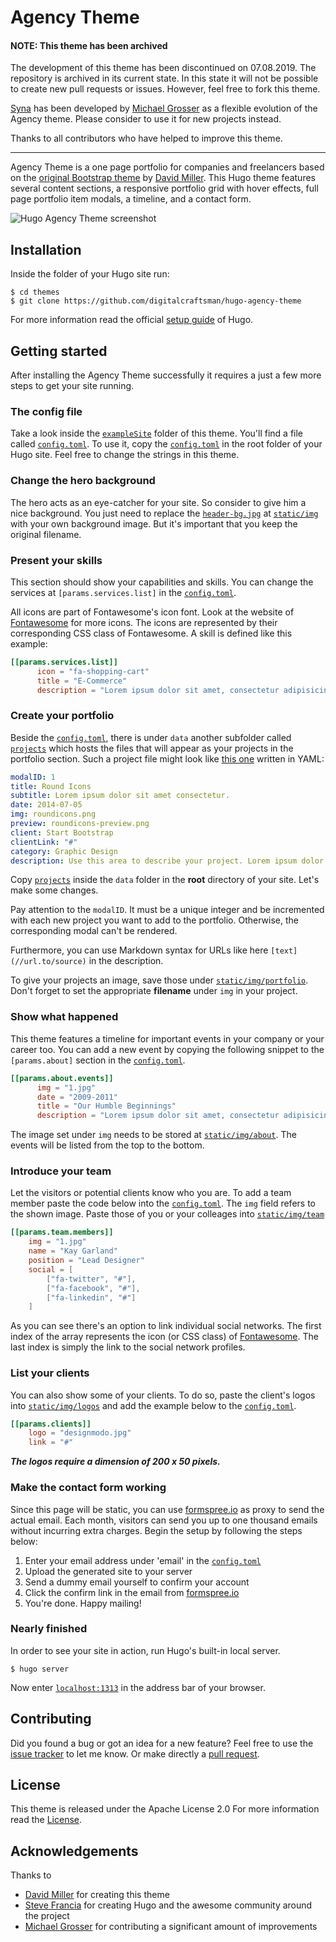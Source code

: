 # Agency Theme 

#### NOTE: This theme has been archived

The development of this theme has been discontinued on 07.08.2019. The repository is archived in its current state. In this state it will not be possible to create new pull requests or issues. However, feel free to fork this theme.

[Syna](https://syna.okkur.org) has been developed by [Michael Grosser](https://github.com/stp-ip) as a flexible evolution of the Agency theme. Please consider to use it for new projects instead.

Thanks to all contributors who have helped to improve this theme.

---

Agency Theme is a one page portfolio for companies and freelancers based on the [original Bootstrap theme](//github.com/IronSummitMedia/startbootstrap-agency) by [David Miller](//github.com/davidtmiller). This Hugo theme features several content sections, a responsive portfolio grid with hover effects, full page portfolio item modals, a timeline, and a contact form.



![Hugo Agency Theme screenshot](https://raw.githubusercontent.com/digitalcraftsman/hugo-agency-theme/master/images/screenshot.png)


## Installation

Inside the folder of your Hugo site run:

    $ cd themes
    $ git clone https://github.com/digitalcraftsman/hugo-agency-theme

For more information read the official [setup guide](//gohugo.io/overview/installing/) of Hugo.


## Getting started

After installing the Agency Theme successfully it requires a just a few more steps to get your site running.


### The config file

Take a look inside the [`exampleSite`](//github.com/digitalcraftsman/hugo-agency-theme/tree/master/exampleSite) folder of this theme. You'll find a file called [`config.toml`](//github.com/digitalcraftsman/hugo-agency-theme/blob/master/exampleSite/config.toml). To use it, copy the [`config.toml`](//github.com/digitalcraftsman/hugo-agency-theme/blob/master/exampleSite/config.toml) in the root folder of your Hugo site. Feel free to change the strings in this theme.


### Change the hero background

The hero acts as an eye-catcher for your site. So consider to give him a nice background. You just need to replace the [`header-bg.jpg`](//github.com/digitalcraftsman/hugo-agency-theme/blob/master/static/img/header-bg.jpg) at [`static/img`](//github.com/digitalcraftsman/hugo-agency-theme/tree/master/static/img) with your own background image. But it's important that you keep the original filename.


### Present your skills

This section should show your capabilities and skills. You can change the services at `[params.services.list]` in the [`config.toml`](//github.com/digitalcraftsman/hugo-agency-theme/blob/master/exampleSite/config.toml).

All icons are part of Fontawesome's icon font. Look at the website of [Fontawesome](//fortawesome.github.io/Font-Awesome/icons/) for more icons. The icons are represented by their corresponding CSS class of Fontawesome. A skill is defined like this example:

```toml
[[params.services.list]]
      icon = "fa-shopping-cart"
      title = "E-Commerce"
      description = "Lorem ipsum dolor sit amet, consectetur adipisicing elit. Minima maxime quam architecto quo inventore harum ex magni, dicta impedit."
```


### Create your portfolio

Beside the [`config.toml`](//github.com/digitalcraftsman/hugo-agency-theme/blob/master/exampleSite/config.toml), there is under `data` another subfolder called [`projects`](//github.com/digitalcraftsman/hugo-agency-theme/tree/master/exampleSite/data/projects) which hosts the files that will appear as your projects in the portfolio section. Such a project file might look like [this one](//github.com/digitalcraftsman/hugo-agency-theme/blob/master/exampleSite/data/projects/2014-07-05-project-1.yaml) written in YAML:

```yaml
modalID: 1
title: Round Icons
subtitle: Lorem ipsum dolor sit amet consectetur.
date: 2014-07-05
img: roundicons.png
preview: roundicons-preview.png
client: Start Bootstrap
clientLink: "#"
category: Graphic Design
description: Use this area to describe your project. Lorem ipsum dolor sit amet, consectetur adipisicing elit. Est blanditiis dolorem culpa incidunt minus dignissimos deserunt repellat aperiam quasi sunt officia expedita beatae cupiditate, maiores repudiandae, nostrum, reiciendis facere nemo! <br><br>**Want these icons in this portfolio item sample?** You can download 60 of them for free, courtesy of [RoundIcons.com](//getdpd.com/cart/hoplink/18076?referrer=bvbo4kax5k8ogc), or you can purchase the 1500 icon set [here](//getdpd.com/cart/hoplink/18076?referrer=bvbo4kax5k8ogc).
```

Copy [`projects`](//github.com/digitalcraftsman/hugo-agency-theme/tree/master/exampleSite/data/projects) inside the `data` folder in the **root** directory of your site. Let's make some changes.

Pay attention to the `modalID`. It must be a unique integer and be incremented with each new project you want to add to the portfolio. Otherwise, the corresponding modal can't be rendered.

Furthermore, you can use Markdown syntax for URLs like here `[text](//url.to/source)` in the description.

To give your projects an image, save those under [`static/img/portfolio`](github.com/digitalcraftsman/hugo-agency-theme/tree/master/static/img/portfolio). Don't forget to set the appropriate **filename** under `img` in your project.


### Show what happened

This theme features a timeline for important events in your company or your career too. You can add a new event by copying the following snippet to the `[params.about]` section in the [`config.toml`](//github.com/digitalcraftsman/hugo-agency-theme/blob/master/exampleSite/config.toml).

```toml
[[params.about.events]]
      img = "1.jpg"
      date = "2009-2011"
      title = "Our Humble Beginnings"
      description = "Lorem ipsum dolor sit amet, consectetur adipisicing elit. Sunt ut voluptatum eius sapiente, totam reiciendis temporibus qui quibusdam, recusandae sit vero unde, sed, incidunt et ea quo dolore laudantium consectetur!"
```

The image set under `img` needs to be stored at [`static/img/about`](//github.com/digitalcraftsman/hugo-agency-theme/tree/master/static/img/about). The events will be listed from the top to the bottom.


### Introduce your team

Let the visitors or potential clients know who you are. To add a team member paste the code below into the [`config.toml`](//github.com/digitalcraftsman/hugo-agency-theme/blob/master/exampleSite/config.toml). The `img` field refers to the shown image. Paste those of you or your colleages into [`static/img/team`](//github.com/digitalcraftsman/hugo-agency-theme/tree/master/static/img/team) 

```toml
[[params.team.members]]
    img = "1.jpg"
    name = "Kay Garland"
    position = "Lead Designer"
    social = [
        ["fa-twitter", "#"],
        ["fa-facebook", "#"],
        ["fa-linkedin", "#"]
    ]
```

As you can see there's an option to link individual social networks. The first index of the array represents the icon (or CSS class) of [Fontawesome](//fortawesome.github.io/Font-Awesome/icons/). The last index is simply the link to the social network profiles.


### List your clients

You can also show some of your clients. To do so, paste the client's logos into [`static/img/logos`](//github.com/digitalcraftsman/hugo-agency-theme/tree/master/static/img/logos) and add the example below to the [`config.toml`](//github.com/digitalcraftsman/hugo-agency-theme/blob/master/exampleSite/config.toml).

```toml
[[params.clients]]
    logo = "designmodo.jpg"
    link = "#"
```

***The logos require a dimension of 200 x 50 pixels.***


### Make the contact form working

Since this page will be static, you can use [formspree.io](//formspree.io/) as proxy to send the actual email. Each month, visitors can send you up to one thousand emails without incurring extra charges. Begin the setup by following the steps below:

1. Enter your email address under 'email' in the [`config.toml`](//github.com/digitalcraftsman/hugo-agency-theme/blob/master/exampleSite/config.toml)
2. Upload the generated site to your server
3. Send a dummy email yourself to confirm your account
4. Click the confirm link in the email from [formspree.io](//formspree.io/)
5. You're done. Happy mailing!


### Nearly finished

In order to see your site in action, run Hugo's built-in local server. 

    $ hugo server

Now enter [`localhost:1313`](http://localhost:1313/) in the address bar of your browser.


## Contributing

Did you found a bug or got an idea for a new feature? Feel free to use the [issue tracker](//github.com/digitalcraftsman/hugo-agency-theme/issues) to let me know. Or make directly a [pull request](//github.com/digitalcraftsman/hugo-agency-theme/pulls).


## License

This theme is released under the Apache License 2.0 For more information read the [License](//github.com/digitalcraftsman/hugo-agency-theme/blob/master/LICENSE).


## Acknowledgements

Thanks to 

- [David Miller](//github.com/davidtmiller) for creating this theme
- [Steve Francia](//github.com/spf13) for creating Hugo and the awesome community around the project
- [Michael Grosser](https://github.com/stp-ip) for contributing a significant amount of improvements
